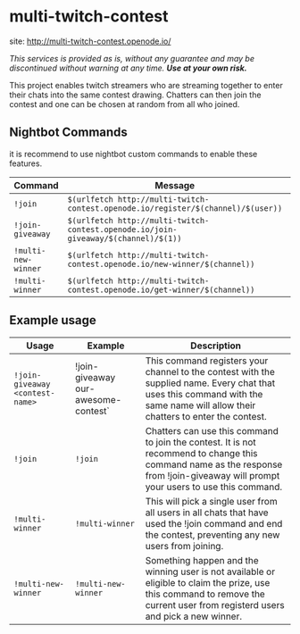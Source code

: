 # multi-twitch-contest
site: http://multi-twitch-contest.openode.io/

*This services is provided as is, without any guarantee and may be discontinued without warning at any time.  **Use at your own risk.*** 

This project enables twitch streamers who are streaming together to enter their chats into the same contest drawing.  Chatters can then join the contest and one can be chosen at random from all who joined.

## Nightbot Commands

it is recommend to use nightbot custom commands to enable these features.

| Command | Message | Userlevel |
| ------- | ------- | --------- |
| `!join` | `$(urlfetch http://multi-twitch-contest.openode.io/register/$(channel)/$(user))` | Everyone |
| `!join-giveaway` | `$(urlfetch http://multi-twitch-contest.openode.io/join-giveaway/$(channel)/$(1))` | Moderator |
| `!multi-new-winner` | `$(urlfetch http://multi-twitch-contest.openode.io/new-winner/$(channel))` | Moderator |
| `!multi-winner` | `$(urlfetch http://multi-twitch-contest.openode.io/get-winner/$(channel))` | Moderator |

## Example usage

| Usage | Example | Description |
| ----- | ------- | ----------- |
| `!join-giveaway <contest-name>` | !join-giveaway our-awesome-contest` | This command registers your channel to the contest with the supplied name.  Every chat that uses this command with the same name will allow their chatters to enter the contest. |
| `!join` | `!join` | Chatters can use this command to join the contest.  It is not recommend to change this command name as the response from !join-giveaway will prompt your users to use this command. |
| `!multi-winner` | `!multi-winner` | This will pick a single user from all users in all chats that have used the !join command and end the contest, preventing any new users from joining. |
| `!multi-new-winner` | `!multi-new-winner` | Something happen and the winning user is not available or eligible to claim the prize, use this command to remove the current user from registerd users and pick a new winner. |
